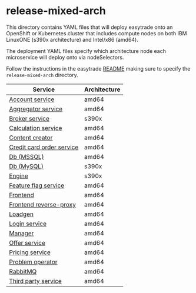 # release-mixed-arch

This directory contains YAML files that will deploy easytrade onto an OpenShift or Kubernetes cluster that includes compute nodes on both IBM LinuxONE (s390x architecture) and Intel/x86 (amd64). 

The deployment YAML files specify which architecture node each microservice will deploy onto via nodeSelectors.

Follow the instructions in the easytrade [README](README.md#openshift-instructions) making sure to specify the `release-mixed-arch` directory.

| Service                                                              | Architecture |
| -------------------------------------------------------------------- | ------------ |
| [Account service](src/accountservice/README.md)                      | amd64        |
| [Aggregator service](src/aggregator-service/README.md)               | amd64        |
| [Broker service](src/broker-service/README.md)                       | s390x        |
| [Calculation service](src/calculationservice/README.md)              | amd64        |
| [Content creator](src/contentcreator/README.md)                      | amd64        |
| [Credit card order service](src/credit-card-order-service/README.md) | amd64        |
| [Db (MSSQL)](src/db/README.md)                                       | amd64        |
| [Db (MySQL)](src/db/README.md)                                       | s390x        |
| [Engine](src/engine/README.md)                                       | s390x        |
| [Feature flag service](src/feature-flag-service/README.md)           | amd64        |
| [Frontend](src/frontend/README.md)                                   | amd64        |
| [Frontend reverse-proxy](src/frontendreverseproxy/README.md)         | amd64        |
| [Loadgen](src/loadgen/README.md)                                     | amd64        |
| [Login service](src/loginservice/README.md)                          | amd64        |
| [Manager](src/manager/easyTradeManager/README.md)                    | amd64        |
| [Offer service](src/offerservice/README.md)                          | amd64        |
| [Pricing service](src/pricing-service/README.md)                     | amd64        |
| [Problem operator](src/problem-operator/README.md)                   | amd64        |
| [RabbitMQ](src/rabbitmq/README.md)                                   | amd64        |
| [Third party service](src/third-party-service/README.md)             | amd64        |
